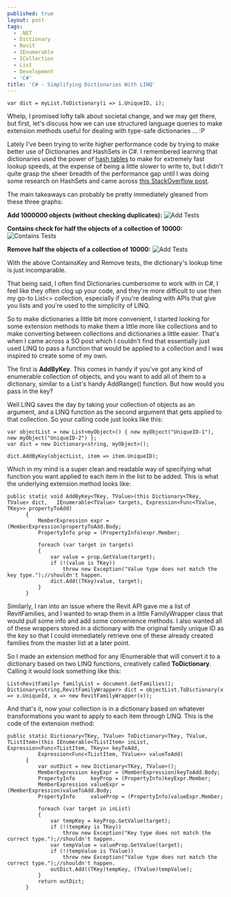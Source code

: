 ```yaml
---
published: true
layout: post
tags:
  - .NET
  - Dictionary
  - Revit
  - IEnumerable
  - ICollection
  - List
  - Development
  - 'C#'
title: 'C# - Simplifying Dictionaries With LINQ'
---
```

	var dict = myList.ToDictionary(i => i.UniqueID, i);

Whelp, I promised lofty talk about societal change, and we may get there, but first, let's discuss how we can use structured language queries to make extension methods useful for dealing with type-safe dictionaries ... :P

Lately I've been trying to write higher performance code by trying to make better use of Dictionaries and HashSets in C#. I remembered learning that dictionaries used the power of [hash tables](https://en.wikipedia.org/wiki/Hash_table#Features) to make for extremely fast lookup speeds, at the expense of being a little slower to write to, but I didn't quite grasp the sheer breadth of the performance gap until I was doing some research on HashSets and came across [this StackOverflow post](https://stackoverflow.com/a/10348367/8333865).



The main takeaways can probably be pretty immediately gleaned from these three graphs:

**Add 1000000 objects (without checking duplicates):**
![Add Tests](https://i.stack.imgur.com/BPz30.png)

**Contains check for half the objects of a collection of 10000:**
![Contains Tests](https://i.stack.imgur.com/g8NTg.png)

**Remove half the objects of a collection of 10000:**
![Add Tests](https://i.stack.imgur.com/MorzW.png)

With the above ContainsKey and Remove tests, the dictionary's lookup time is just incomparable. 

That being said, I often find Dictionaries cumbersome to work with in C#, I feel like they often clog up your code, and they're more difficult to use then my go-to List<> collection, especially if you're dealing with APIs that give you lists and you're used to the simplicity of LINQ. 

So to make dictionaries a little bit more convenient, I started looking for some extension methods to make them a little more like collections and to make converting between collections and dictionaries a little easier. That's when I came across a SO post which I couldn't find that essentially just used LINQ to pass a function that would be applied to a collection and I was inspired to create some of my own.

The first is **AddByKey**. This comes in handy if you've got any kind of enumerable collection of objects, and you want to add all of them to a dictionary, similar to a List's handy AddRange() function. But how would you pass in the key? 

Well LINQ saves the day by taking your collection of objects as an argument, and a LINQ function as the second argument that gets applied to that collection. So your calling code just looks like this:
	
    var objectList = new List<myObject>() { new myObject("UniqueID-1"), new myObject("UniqueID-2") };
	var dict = new Dictionary<string, myObject>();
    
    dict.AddByKey(objectList, item => item.UniqueID);
    
Which in my mind is a super clean and readable way of specifying what function you want applied to  each item in the list to be added. This is what the underlying extension method looks like:    

    public static void AddByKey<TKey, TValue>(this Dictionary<TKey, TValue> dict, 	IEnumerable<TValue> targets, Expression<Func<TValue, TKey>> propertyToAdd)
          {
              MemberExpression expr = (MemberExpression)propertyToAdd.Body;
              PropertyInfo prop = (PropertyInfo)expr.Member;

              foreach (var target in targets)
              {
                  var value = prop.GetValue(target);
                  if (!(value is TKey))
                      throw new Exception("Value type does not match the key type.");//shouldn't happen.
                  dict.Add((TKey)value, target);
              }
          }
 
Similarly, I ran into an issue where the Revit API gave me a list of RevitFamilies, and I wanted to wrap them in a little FamilyWrapper class that would pull some info and add some convenience methods. I also wanted all of these wrappers stored in a dictionary with the original family unique ID as the key so that I could immediately retrieve one of these already created families from the master list at a later point. 

So I made an extension method for any IEnumerable that will convert it to a dictionary based on two LINQ functions, creatively called **ToDictionary**. Calling it would look something like this:
  
	List<RevitFamily> familyList = document.GetFamilies();
	Dictionary<string,RevitFamilyWrapper> dict = objectList.ToDictionary(x => x.UniqueId, x => new RevitFamilyWrapper(x));
  
And that's it, now your collection is in a dictionary based on whatever transformations you want to apply to each item through LINQ. This is the code of the extension method:

    public static Dictionary<TKey, TValue> ToDictionary<TKey, TValue, TListItem>(this IEnumerable<TListItem> inList, Expression<Func<TListItem, TKey>> keyToAdd,
              Expression<Func<TListItem, TValue>> valueToAdd)
          {
              var outDict = new Dictionary<TKey, TValue>();
              MemberExpression keyExpr = (MemberExpression)keyToAdd.Body;
              PropertyInfo     keyProp = (PropertyInfo)keyExpr.Member;
              MemberExpression valueExpr = (MemberExpression)valueToAdd.Body;
              PropertyInfo     valueProp = (PropertyInfo)valueExpr.Member;

              foreach (var target in inList)
              {
                  var tempKey = keyProp.GetValue(target);
                  if (!(tempKey is TKey))
                      throw new Exception("Key type does not match the correct type.");//shouldn't happen.
                  var tempValue = valueProp.GetValue(target);
                  if (!(tempValue is TValue))
                      throw new Exception("Value type does not match the correct type.");//shouldn't happen.
                  outDict.Add((TKey)tempKey, (TValue)tempValue);
              }
              return outDict;
          }

